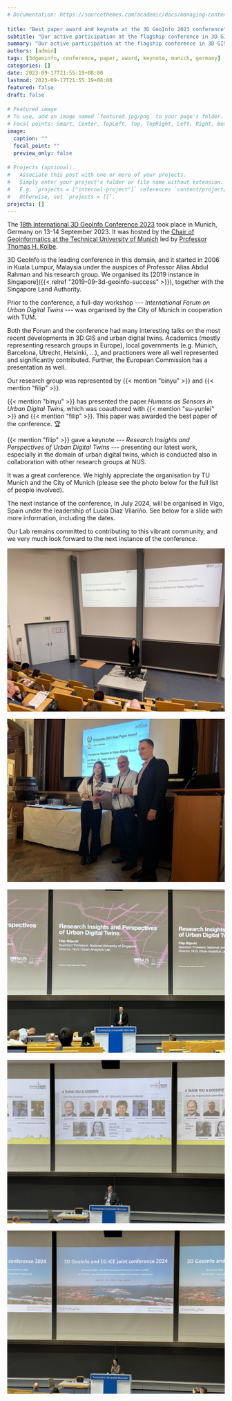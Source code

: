 ```yaml
---
# Documentation: https://sourcethemes.com/academic/docs/managing-content/

title: "Best paper award and keynote at the 3D GeoInfo 2023 conference"
subtitle: "Our active participation at the flagship conference in 3D GIS and urban digital twins, hosted at the Technical University of Munich."
summary: "Our active participation at the flagship conference in 3D GIS and urban digital twins, hosted at the Technical University of Munich."
authors: [admin]
tags: [3dgeoinfo, conference, paper, award, keynote, munich, germany]
categories: []
date: 2023-09-17T21:55:19+08:00
lastmod: 2023-09-17T21:55:19+08:00
featured: false
draft: false

# Featured image
# To use, add an image named `featured.jpg/png` to your page's folder.
# Focal points: Smart, Center, TopLeft, Top, TopRight, Left, Right, BottomLeft, Bottom, BottomRight.
image:
  caption: ""
  focal_point: ""
  preview_only: false

# Projects (optional).
#   Associate this post with one or more of your projects.
#   Simply enter your project's folder or file name without extension.
#   E.g. `projects = ["internal-project"]` references `content/project/deep-learning/index.md`.
#   Otherwise, set `projects = []`.
projects: []
---
```


The [18th International 3D GeoInfo Conference 2023](https://www.3dgeoinfo.org/3dgeoinfo/) took place in Munich, Germany on 13-14 September 2023.
It was hosted by the [Chair of Geoinformatics at the Technical University of Munich](https://www.asg.ed.tum.de/en/gis/home/) led by [Professor Thomas H. Kolbe](https://www.asg.ed.tum.de/en/gis/our-team/staff/prof-thomas-h-kolbe/).

3D GeoInfo is the leading conference in this domain, and it started in 2006 in Kuala Lumpur, Malaysia under the auspices of Professor Alias Abdul Rahman and his research group.
We organised its [2019 instance in Singapore]({{< relref "2019-09-3d-geoinfo-success" >}}), together with the Singapore Land Authority.

Prior to the conference, a full-day workshop --- _International Forum on Urban Digital Twins_ --- was organised by the City of Munich in cooperation with TUM.

Both the Forum and the conference had many interesting talks on the most recent developments in 3D GIS and urban digital twins.
Academics (mostly representing research groups in Europe), local governments (e.g. Munich, Barcelona, Utrecht, Helsinki, ...), and practioners were all well represented and significantly contributed. 
Further, the European Commission has a presentation as well.

Our research group was represented by {{< mention "binyu" >}} and {{< mention "filip" >}}.

{{< mention "binyu" >}} has presented the paper _Humans as Sensors in Urban Digital Twins_, which was coauthored with {{< mention "su-yunlei" >}} and {{< mention "filip" >}}.
This paper was awarded the best paper of the conference. 🏆

{{< mention "filip" >}} gave a keynote --- _Research Insights and Perspectives of Urban Digital Twins_ --- presenting our latest work, especially in the domain of urban digital twins, which is conducted also in collaboration with other research groups at NUS.

It was a great conference.
We highly appreciate the organisation by TU Munich and the City of Munich (please see the photo below for the full list of people involved).

The next instance of the conference, in July 2024, will be organised in Vigo, Spain under the leadership of Lucía Díaz Vilariño.
See below for a slide with more information, including the dates.

Our Lab remains committed to contributing to this vibrant community, and we very much look forward to the next instance of the conference.

![](1.jpg)

![](2.jpg)

![](3.jpg)

![](4.jpg)

![](5.jpg)
